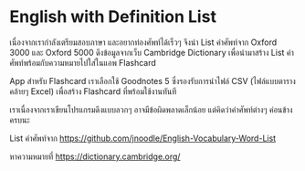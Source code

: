 # English with Definition List

เนื่องจากเรากำลังเตรียมสอบภาษา และอยากท่องศัพท์ได้เร็วๆ จึงนำ List คำศัพท์จาก Oxford 3000 และ Oxford 5000 ดึงข้อมูลจากเว็บ Cambridge Dictionary เพื่อนำมาสร้าง List คำศัพท์พร้อมกับความหมายไปใส่ในแอพ Flashcard

App สำหรับ Flashcard เราเลือกใช้ Goodnotes 5 ซึ่งรองรับการนำไฟล์ CSV (ไฟล์แบบตารางคล้ายๆ Excel) เพื่อสร้าง Flashcard ที่พร้อมใช้งานทันที

เราเนื่องจากเราเขียนโปรแกรมดึงแบบลวกๆ อาจมีข้อผิดพลาดเล็กน้อย แต่คิดว่าคำศัพท์ต่างๆ ค่อนข้างครบนะ

List คำศัพท์จาก https://github.com/jnoodle/English-Vocabulary-Word-List

หาความหมายที่ https://dictionary.cambridge.org/
